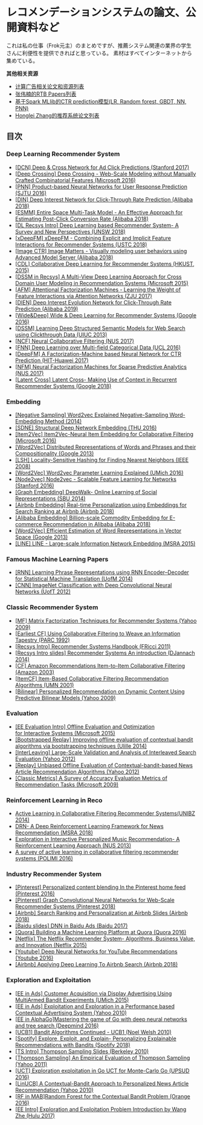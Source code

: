# レコメンデーションシステムの論文、公開資料など

これは私の仕事（Frok元主）のまとめですが、推薦システム関連の業界の学生さんに利便性を提供できればと思っている。
素材はすべてインターネットから集めている。



**其他相关资源**
* [计算广告相关论文和资源列表](https://github.com/wzhe06/Ad-papers) <br />
* [张伟楠的RTB Papers列表](https://github.com/wnzhang/rtb-papers)<br />
* [基于Spark MLlib的CTR prediction模型(LR, Random forest, GBDT, NN, PNN)](https://github.com/wzhe06/CTRmodel) <br />
* [Honglei Zhang的推荐系统论文列表](https://github.com/hongleizhang/RSPapers)


## 目次

### Deep Learning Recommender System
* [[DCN] Deep & Cross Network for Ad Click Predictions (Stanford 2017)](https://github.com/wzhe06/Reco-papers/blob/master/Deep%20Learning%20Recommender%20System/%5BDCN%5D%20Deep%20%26%20Cross%20Network%20for%20Ad%20Click%20Predictions%20%28Stanford%202017%29.pdf) <br />
* [[Deep Crossing] Deep Crossing - Web-Scale Modeling without Manually Crafted Combinatorial Features (Microsoft 2016)](https://github.com/wzhe06/Reco-papers/blob/master/Deep%20Learning%20Recommender%20System/%5BDeep%20Crossing%5D%20Deep%20Crossing%20-%20Web-Scale%20Modeling%20without%20Manually%20Crafted%20Combinatorial%20Features%20%28Microsoft%202016%29.pdf) <br />
* [[PNN] Product-based Neural Networks for User Response Prediction (SJTU 2016)](https://github.com/wzhe06/Reco-papers/blob/master/Deep%20Learning%20Recommender%20System/%5BPNN%5D%20Product-based%20Neural%20Networks%20for%20User%20Response%20Prediction%20%28SJTU%202016%29.pdf) <br />
* [[DIN] Deep Interest Network for Click-Through Rate Prediction (Alibaba 2018)](https://github.com/wzhe06/Reco-papers/blob/master/Deep%20Learning%20Recommender%20System/%5BDIN%5D%20Deep%20Interest%20Network%20for%20Click-Through%20Rate%20Prediction%20%28Alibaba%202018%29.pdf) <br />
* [[ESMM] Entire Space Multi-Task Model - An Effective Approach for Estimating Post-Click Conversion Rate (Alibaba 2018)](https://github.com/wzhe06/Reco-papers/blob/master/Deep%20Learning%20Recommender%20System/%5BESMM%5D%20Entire%20Space%20Multi-Task%20Model%20-%20An%20Effective%20Approach%20for%20Estimating%20Post-Click%20Conversion%20Rate%20%28Alibaba%202018%29.pdf) <br />
* [[DL Recsys Intro] Deep Learning based Recommender System- A Survey and New Perspectives (UNSW 2018)](https://github.com/wzhe06/Reco-papers/blob/master/Deep%20Learning%20Recommender%20System/%5BDL%20Recsys%20Intro%5D%20Deep%20Learning%20based%20Recommender%20System-%20A%20Survey%20and%20New%20Perspectives%20%28UNSW%202018%29.pdf) <br />
* [[xDeepFM] xDeepFM - Combining Explicit and Implicit Feature Interactions for Recommender Systems (USTC 2018)](https://github.com/wzhe06/Reco-papers/blob/master/Deep%20Learning%20Recommender%20System/%5BxDeepFM%5D%20xDeepFM%20-%20Combining%20Explicit%20and%20Implicit%20Feature%20Interactions%20for%20Recommender%20Systems%20%28USTC%202018%29.pdf) <br />
* [[Image CTR] Image Matters - Visually modeling user behaviors using Advanced Model Server (Alibaba 2018)](https://github.com/wzhe06/Reco-papers/blob/master/Deep%20Learning%20Recommender%20System/%5BImage%20CTR%5D%20Image%20Matters%20-%20Visually%20modeling%20user%20behaviors%20using%20Advanced%20Model%20Server%20%28Alibaba%202018%29.pdf) <br />
* [[CDL] Collaborative Deep Learning for Recommender Systems (HKUST, 2015)](https://github.com/wzhe06/Reco-papers/blob/master/Deep%20Learning%20Recommender%20System/%5BCDL%5D%20Collaborative%20Deep%20Learning%20for%20Recommender%20Systems%20%28HKUST%2C%202015%29.pdf) <br />
* [[DSSM in Recsys] A Multi-View Deep Learning Approach for Cross Domain User Modeling in Recommendation Systems (Microsoft 2015)](https://github.com/wzhe06/Reco-papers/blob/master/Deep%20Learning%20Recommender%20System/%5BDSSM%20in%20Recsys%5D%20A%20Multi-View%20Deep%20Learning%20Approach%20for%20Cross%20Domain%20User%20Modeling%20in%20Recommendation%20Systems%20%28Microsoft%202015%29.pdf) <br />
* [[AFM] Attentional Factorization Machines - Learning the Weight of Feature Interactions via Attention Networks (ZJU 2017)](https://github.com/wzhe06/Reco-papers/blob/master/Deep%20Learning%20Recommender%20System/%5BAFM%5D%20Attentional%20Factorization%20Machines%20-%20Learning%20the%20Weight%20of%20Feature%20Interactions%20via%20Attention%20Networks%20%28ZJU%202017%29.pdf) <br />
* [[DIEN] Deep Interest Evolution Network for Click-Through Rate Prediction (Alibaba 2019)](https://github.com/wzhe06/Reco-papers/blob/master/Deep%20Learning%20Recommender%20System/%5BDIEN%5D%20Deep%20Interest%20Evolution%20Network%20for%20Click-Through%20Rate%20Prediction%20%28Alibaba%202019%29.pdf) <br />
* [[Wide&Deep] Wide & Deep Learning for Recommender Systems (Google 2016)](https://github.com/wzhe06/Reco-papers/blob/master/Deep%20Learning%20Recommender%20System/%5BWide%26Deep%5D%20Wide%20%26%20Deep%20Learning%20for%20Recommender%20Systems%20%28Google%202016%29.pdf) <br />
* [[DSSM] Learning Deep Structured Semantic Models for Web Search using Clickthrough Data (UIUC 2013)](https://github.com/wzhe06/Reco-papers/blob/master/Deep%20Learning%20Recommender%20System/%5BDSSM%5D%20Learning%20Deep%20Structured%20Semantic%20Models%20for%20Web%20Search%20using%20Clickthrough%20Data%20%28UIUC%202013%29.pdf) <br />
* [[NCF] Neural Collaborative Filtering (NUS 2017)](https://github.com/wzhe06/Reco-papers/blob/master/Deep%20Learning%20Recommender%20System/%5BNCF%5D%20Neural%20Collaborative%20Filtering%20%28NUS%202017%29.pdf) <br />
* [[FNN] Deep Learning over Multi-field Categorical Data (UCL 2016)](https://github.com/wzhe06/Reco-papers/blob/master/Deep%20Learning%20Recommender%20System/%5BFNN%5D%20Deep%20Learning%20over%20Multi-field%20Categorical%20Data%20%28UCL%202016%29.pdf) <br />
* [[DeepFM] A Factorization-Machine based Neural Network for CTR Prediction (HIT-Huawei 2017)](https://github.com/wzhe06/Reco-papers/blob/master/Deep%20Learning%20Recommender%20System/%5BDeepFM%5D%20A%20Factorization-Machine%20based%20Neural%20Network%20for%20CTR%20Prediction%20%28HIT-Huawei%202017%29.pdf) <br />
* [[NFM] Neural Factorization Machines for Sparse Predictive Analytics (NUS 2017)](https://github.com/wzhe06/Reco-papers/blob/master/Deep%20Learning%20Recommender%20System/%5BNFM%5D%20Neural%20Factorization%20Machines%20for%20Sparse%20Predictive%20Analytics%20%28NUS%202017%29.pdf) <br />
* [[Latent Cross] Latent Cross- Making Use of Context in Recurrent Recommender Systems (Google 2018)](https://github.com/wzhe06/Reco-papers/blob/master/Deep%20Learning%20Recommender%20System/%5BLatent%20Cross%5D%20Latent%20Cross-%20Making%20Use%20of%20Context%20in%20Recurrent%20Recommender%20Systems%20%28Google%202018%29.pdf) <br />

### Embedding
* [[Negative Sampling] Word2vec Explained Negative-Sampling Word-Embedding Method (2014)](https://github.com/wzhe06/Reco-papers/blob/master/Embedding/%5BNegative%20Sampling%5D%20Word2vec%20Explained%20Negative-Sampling%20Word-Embedding%20Method%20%282014%29.pdf) <br />
* [[SDNE] Structural Deep Network Embedding (THU 2016)](https://github.com/wzhe06/Reco-papers/blob/master/Embedding/%5BSDNE%5D%20Structural%20Deep%20Network%20Embedding%20%28THU%202016%29.pdf) <br />
* [[Item2Vec] Item2Vec-Neural Item Embedding for Collaborative Filtering (Microsoft 2016)](https://github.com/wzhe06/Reco-papers/blob/master/Embedding/%5BItem2Vec%5D%20Item2Vec-Neural%20Item%20Embedding%20for%20Collaborative%20Filtering%20%28Microsoft%202016%29.pdf) <br />
* [[Word2Vec] Distributed Representations of Words and Phrases and their Compositionality (Google 2013)](https://github.com/wzhe06/Reco-papers/blob/master/Embedding/%5BWord2Vec%5D%20Distributed%20Representations%20of%20Words%20and%20Phrases%20and%20their%20Compositionality%20%28Google%202013%29.pdf) <br />
* [[LSH] Locality-Sensitive Hashing for Finding Nearest Neighbors (IEEE 2008)](https://github.com/wzhe06/Reco-papers/blob/master/Embedding/%5BLSH%5D%20Locality-Sensitive%20Hashing%20for%20Finding%20Nearest%20Neighbors%20%28IEEE%202008%29.pdf) <br />
* [[Word2Vec] Word2vec Parameter Learning Explained (UMich 2016)](https://github.com/wzhe06/Reco-papers/blob/master/Embedding/%5BWord2Vec%5D%20Word2vec%20Parameter%20Learning%20Explained%20%28UMich%202016%29.pdf) <br />
* [[Node2vec] Node2vec - Scalable Feature Learning for Networks (Stanford 2016)](https://github.com/wzhe06/Reco-papers/blob/master/Embedding/%5BNode2vec%5D%20Node2vec%20-%20Scalable%20Feature%20Learning%20for%20Networks%20%28Stanford%202016%29.pdf) <br />
* [[Graph Embedding] DeepWalk- Online Learning of Social Representations (SBU 2014)](https://github.com/wzhe06/Reco-papers/blob/master/Embedding/%5BGraph%20Embedding%5D%20DeepWalk-%20Online%20Learning%20of%20Social%20Representations%20%28SBU%202014%29.pdf) <br />
* [[Airbnb Embedding] Real-time Personalization using Embeddings for Search Ranking at Airbnb (Airbnb 2018)](https://github.com/wzhe06/Reco-papers/blob/master/Embedding/%5BAirbnb%20Embedding%5D%20Real-time%20Personalization%20using%20Embeddings%20for%20Search%20Ranking%20at%20Airbnb%20%28Airbnb%202018%29.pdf) <br />
* [[Alibaba Embedding] Billion-scale Commodity Embedding for E-commerce Recommendation in Alibaba (Alibaba 2018)](https://github.com/wzhe06/Reco-papers/blob/master/Embedding/%5BAlibaba%20Embedding%5D%20Billion-scale%20Commodity%20Embedding%20for%20E-commerce%20Recommendation%20in%20Alibaba%20%28Alibaba%202018%29.pdf) <br />
* [[Word2Vec] Efficient Estimation of Word Representations in Vector Space (Google 2013)](https://github.com/wzhe06/Reco-papers/blob/master/Embedding/%5BWord2Vec%5D%20Efficient%20Estimation%20of%20Word%20Representations%20in%20Vector%20Space%20%28Google%202013%29.pdf) <br />
* [[LINE] LINE - Large-scale Information Network Embedding (MSRA 2015)](https://github.com/wzhe06/Reco-papers/blob/master/Embedding/%5BLINE%5D%20LINE%20-%20Large-scale%20Information%20Network%20Embedding%20%28MSRA%202015%29.pdf) <br />

### Famous Machine Learning Papers
* [[RNN] Learning Phrase Representations using RNN Encoder–Decoder for Statistical Machine Translation (UofM 2014)](https://github.com/wzhe06/Reco-papers/blob/master/Famous%20Machine%20Learning%20Papers/%5BRNN%5D%20Learning%20Phrase%20Representations%20using%20RNN%20Encoder%E2%80%93Decoder%20for%20Statistical%20Machine%20Translation%20%28UofM%202014%29.pdf) <br />
* [[CNN] ImageNet Classification with Deep Convolutional Neural Networks (UofT 2012)](https://github.com/wzhe06/Reco-papers/blob/master/Famous%20Machine%20Learning%20Papers/%5BCNN%5D%20ImageNet%20Classification%20with%20Deep%20Convolutional%20Neural%20Networks%20%28UofT%202012%29.pdf) <br />

### Classic Recommender System
* [[MF] Matrix Factorization Techniques for Recommender Systems (Yahoo 2009)](https://github.com/wzhe06/Reco-papers/blob/master/Classic%20Recommender%20System/%5BMF%5D%20Matrix%20Factorization%20Techniques%20for%20Recommender%20Systems%20%28Yahoo%202009%29.pdf) <br />
* [[Earliest CF] Using Collaborative Filtering to Weave an Information Tapestry (PARC 1992)](https://github.com/wzhe06/Reco-papers/blob/master/Classic%20Recommender%20System/%5BEarliest%20CF%5D%20Using%20Collaborative%20Filtering%20to%20Weave%20an%20Information%20Tapestry%20%28PARC%201992%29.pdf) <br />
* [[Recsys Intro] Recommender Systems Handbook (FRicci 2011)](https://github.com/wzhe06/Reco-papers/blob/master/Classic%20Recommender%20System/%5BRecsys%20Intro%5D%20Recommender%20Systems%20Handbook%20%28FRicci%202011%29.pdf) <br />
* [[Recsys Intro slides] Recommender Systems An introduction (DJannach 2014)](https://github.com/wzhe06/Reco-papers/blob/master/Classic%20Recommender%20System/%5BRecsys%20Intro%20slides%5D%20Recommender%20Systems%20An%20introduction%20%28DJannach%202014%29.pdf) <br />
* [[CF] Amazon Recommendations Item-to-Item Collaborative Filtering (Amazon 2003)](https://github.com/wzhe06/Reco-papers/blob/master/Classic%20Recommender%20System/%5BCF%5D%20Amazon%20Recommendations%20Item-to-Item%20Collaborative%20Filtering%20%28Amazon%202003%29.pdf) <br />
* [[ItemCF] Item-Based Collaborative Filtering Recommendation Algorithms (UMN 2001)](https://github.com/wzhe06/Reco-papers/blob/master/Classic%20Recommender%20System/%5BItemCF%5D%20Item-Based%20Collaborative%20Filtering%20Recommendation%20Algorithms%20%28UMN%202001%29.pdf) <br />
* [[Bilinear] Personalized Recommendation on Dynamic Content Using Predictive Bilinear Models (Yahoo 2009)](https://github.com/wzhe06/Reco-papers/blob/master/Classic%20Recommender%20System/%5BBilinear%5D%20Personalized%20Recommendation%20on%20Dynamic%20Content%20Using%20Predictive%20Bilinear%20Models%20%28Yahoo%202009%29.pdf) <br />

### Evaluation
* [[EE Evaluation Intro] Offline Evaluation and Optimization for Interactive Systems (Microsoft 2015)](https://github.com/wzhe06/Reco-papers/blob/master/Evaluation/%5BEE%20Evaluation%20Intro%5D%20Offline%C2%A0Evaluation%C2%A0and%C2%A0Optimization%20for%C2%A0Interactive%C2%A0Systems%20%28Microsoft%202015%29.pdf) <br />
* [[Bootstrapped Replay] Improving offline evaluation of contextual bandit algorithms via bootstrapping techniques (Ulille 2014)](https://github.com/wzhe06/Reco-papers/blob/master/Evaluation/%5BBootstrapped%20Replay%5D%20Improving%20offline%20evaluation%20of%20contextual%20bandit%20algorithms%20via%20bootstrapping%20techniques%20%28Ulille%202014%29.pdf) <br />
* [[InterLeaving] Large-Scale Validation and Analysis of Interleaved Search Evaluation (Yahoo 2012)](https://github.com/wzhe06/Reco-papers/blob/master/Evaluation/%5BInterLeaving%5D%20Large-Scale%20Validation%20and%20Analysis%20of%20Interleaved%20Search%20Evaluation%20%28Yahoo%202012%29.pdf) <br />
* [[Replay] Unbiased Offline Evaluation of Contextual-bandit-based News Article Recommendation Algorithms (Yahoo 2012)](https://github.com/wzhe06/Reco-papers/blob/master/Evaluation/%5BReplay%5D%20Unbiased%20Offline%20Evaluation%20of%20Contextual-bandit-based%20News%20Article%20Recommendation%20Algorithms%20%28Yahoo%202012%29.pdf) <br />
* [[Classic Metrics] A Survey of Accuracy Evaluation Metrics of Recommendation Tasks (Microsoft 2009)](https://github.com/wzhe06/Reco-papers/blob/master/Evaluation/%5BClassic%20Metrics%5D%20A%20Survey%20of%20Accuracy%20Evaluation%20Metrics%20of%20Recommendation%20Tasks%20%28Microsoft%202009%29.pdf) <br />

### Reinforcement Learning in Reco
* [Active Learning in Collaborative Filtering Recommender Systems(UNIBZ 2014)](https://github.com/wzhe06/Reco-papers/blob/master/Reinforcement%20Learning%20in%20Reco/Active%20Learning%20in%20Collaborative%20Filtering%20Recommender%20Systems%28UNIBZ%202014%29.pdf) <br />
* [DRN- A Deep Reinforcement Learning Framework for News Recommendation (MSRA 2018)](https://github.com/wzhe06/Reco-papers/blob/master/Reinforcement%20Learning%20in%20Reco/DRN-%20A%20Deep%20Reinforcement%20Learning%20Framework%20for%20News%20Recommendation%20%28MSRA%202018%29.pdf) <br />
* [Exploration in Interactive Personalized Music Recommendation- A Reinforcement Learning Approach (NUS 2013)](https://github.com/wzhe06/Reco-papers/blob/master/Reinforcement%20Learning%20in%20Reco/Exploration%20in%20Interactive%20Personalized%20Music%20Recommendation-%20A%20Reinforcement%20Learning%20Approach%20%28NUS%202013%29.pdf) <br />
* [A survey of active learning in collaborative filtering recommender systems (POLIMI 2016)](https://github.com/wzhe06/Reco-papers/blob/master/Reinforcement%20Learning%20in%20Reco/A%20survey%20of%20active%20learning%20in%20collaborative%20filtering%20recommender%20systems%20%28POLIMI%202016%29.pdf) <br />

### Industry Recommender System
* [[Pinterest] Personalized content blending In the Pinterest home feed (Pinterest 2016)](https://github.com/wzhe06/Reco-papers/blob/master/Industry%20Recommender%20System/%5BPinterest%5D%20Personalized%20content%20blending%20In%20the%20Pinterest%20home%20feed%20%28Pinterest%202016%29.pdf) <br />
* [[Pinterest] Graph Convolutional Neural Networks for Web-Scale Recommender Systems (Pinterest 2018)](https://github.com/wzhe06/Reco-papers/blob/master/Industry%20Recommender%20System/%5BPinterest%5D%20Graph%20Convolutional%20Neural%20Networks%20for%20Web-Scale%20Recommender%20Systems%20%28Pinterest%202018%29.pdf) <br />
* [[Airbnb] Search Ranking and Personalization at Airbnb Slides (Airbnb 2018)](https://github.com/wzhe06/Reco-papers/blob/master/Industry%20Recommender%20System/%5BAirbnb%5D%20Search%20Ranking%20and%20Personalization%20at%20Airbnb%20Slides%20%28Airbnb%202018%29.pdf) <br />
* [[Baidu slides] DNN in Baidu Ads (Baidu 2017)](https://github.com/wzhe06/Reco-papers/blob/master/Industry%20Recommender%20System/%5BBaidu%20slides%5D%20DNN%20in%20Baidu%20Ads%20%28Baidu%202017%29.pdf) <br />
* [[Quora] Building a Machine Learning Platform at Quora (Quora 2016)](https://github.com/wzhe06/Reco-papers/blob/master/Industry%20Recommender%20System/%5BQuora%5D%20Building%20a%20Machine%20Learning%20Platform%20at%20Quora%20%28Quora%202016%29.pdf) <br />
* [[Netflix] The Netflix Recommender System- Algorithms, Business Value, and Innovation (Netflix 2015)](https://github.com/wzhe06/Reco-papers/blob/master/Industry%20Recommender%20System/%5BNetflix%5D%20The%20Netflix%20Recommender%20System-%20Algorithms%2C%20Business%20Value%2C%20and%20Innovation%20%28Netflix%202015%29.pdf) <br />
* [[Youtube] Deep Neural Networks for YouTube Recommendations (Youtube 2016)](https://github.com/wzhe06/Reco-papers/blob/master/Industry%20Recommender%20System/%5BYoutube%5D%20Deep%20Neural%20Networks%20for%20YouTube%20Recommendations%20%28Youtube%202016%29.pdf) <br />
* [[Airbnb] Applying Deep Learning To Airbnb Search (Airbnb 2018)](https://github.com/wzhe06/Reco-papers/blob/master/Industry%20Recommender%20System/%5BAirbnb%5D%20Applying%20Deep%20Learning%20To%20Airbnb%20Search%20%28Airbnb%202018%29.pdf) <br />

### Exploration and Exploitation
* [[EE in Ads] Customer Acquisition via Display Advertising Using MultiArmed Bandit Experiments (UMich 2015)](https://github.com/wzhe06/Reco-papers/blob/master/Exploration%20and%20Exploitation/%5BEE%20in%20Ads%5D%20Customer%20Acquisition%20via%20Display%20Advertising%20Using%20MultiArmed%20Bandit%20Experiments%20%28UMich%202015%29.pdf) <br />
* [[EE in Ads] Exploitation and Exploration in a Performance based Contextual Advertising System (Yahoo 2010)](https://github.com/wzhe06/Reco-papers/blob/master/Exploration%20and%20Exploitation/%5BEE%20in%20Ads%5D%20Exploitation%20and%20Exploration%20in%20a%20Performance%20based%20Contextual%20Advertising%20System%20%28Yahoo%202010%29.pdf) <br />
* [[EE in AlphaGo]Mastering the game of Go with deep neural networks and tree search (Deepmind 2016)](https://github.com/wzhe06/Reco-papers/blob/master/Exploration%20and%20Exploitation/%5BEE%20in%20AlphaGo%5DMastering%20the%20game%20of%20Go%20with%20deep%20neural%20networks%20and%20tree%20search%20%28Deepmind%202016%29.pdf) <br />
* [[UCB1] Bandit Algorithms Continued - UCB1 (Noel Welsh 2010)](https://github.com/wzhe06/Reco-papers/blob/master/Exploration%20and%20Exploitation/%5BUCB1%5D%20Bandit%20Algorithms%20Continued%20-%20UCB1%20%28Noel%20Welsh%202010%29.pdf) <br />
* [[Spotify] Explore, Exploit, and Explain- Personalizing Explainable Recommendations with Bandits (Spotify 2018)](https://github.com/wzhe06/Reco-papers/blob/master/Exploration%20and%20Exploitation/%5BSpotify%5D%20Explore%2C%20Exploit%2C%20and%20Explain-%20Personalizing%20Explainable%20Recommendations%20with%20Bandits%20%28Spotify%202018%29.pdf) <br />
* [[TS Intro] Thompson Sampling Slides (Berkeley 2010)](https://github.com/wzhe06/Reco-papers/blob/master/Exploration%20and%20Exploitation/%5BTS%20Intro%5D%20Thompson%20Sampling%20Slides%20%28Berkeley%202010%29.pdf) <br />
* [[Thompson Sampling] An Empirical Evaluation of Thompson Sampling (Yahoo 2011)](https://github.com/wzhe06/Reco-papers/blob/master/Exploration%20and%20Exploitation/%5BThompson%20Sampling%5D%20An%20Empirical%20Evaluation%20of%20Thompson%20Sampling%20%28Yahoo%202011%29.pdf) <br />
* [[UCT] Exploration exploitation in Go UCT for Monte-Carlo Go (UPSUD 2016)](https://github.com/wzhe06/Reco-papers/blob/master/Exploration%20and%20Exploitation/%5BUCT%5D%20Exploration%20exploitation%20in%20Go%20UCT%20for%20Monte-Carlo%20Go%20%28UPSUD%202016%29.pdf) <br />
* [[LinUCB] A Contextual-Bandit Approach to Personalized News Article Recommendation (Yahoo 2010)](https://github.com/wzhe06/Reco-papers/blob/master/Exploration%20and%20Exploitation/%5BLinUCB%5D%20A%20Contextual-Bandit%20Approach%20to%20Personalized%20News%20Article%20Recommendation%20%28Yahoo%202010%29.pdf) <br />
* [[RF in MAB]Random Forest for the Contextual Bandit Problem (Orange 2016)](https://github.com/wzhe06/Reco-papers/blob/master/Exploration%20and%20Exploitation/%5BRF%20in%20MAB%5DRandom%20Forest%20for%20the%20Contextual%20Bandit%20Problem%20%28Orange%202016%29.pdf) <br />
* [[EE Intro] Exploration and Exploitation Problem Introduction by Wang Zhe (Hulu 2017)](https://github.com/wzhe06/Reco-papers/blob/master/Exploration%20and%20Exploitation/%5BEE%20Intro%5D%20Exploration%20and%20Exploitation%20Problem%20Introduction%20by%20Wang%20Zhe%20%28Hulu%202017%29.pdf) <br />
